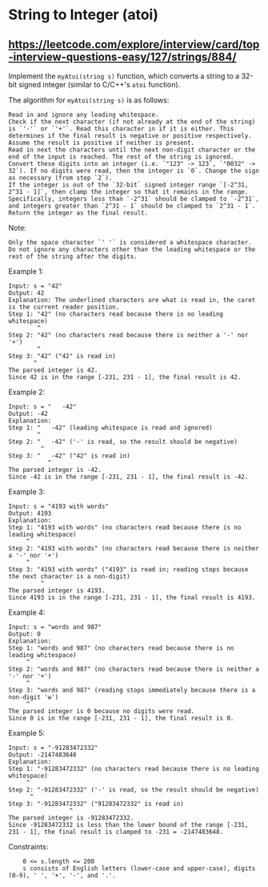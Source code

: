 # String to Integer (atoi)
## https://leetcode.com/explore/interview/card/top-interview-questions-easy/127/strings/884/

Implement the `myAtoi(string s)` function, which converts a string to a 32-bit signed integer (similar to C/C++'s `atoi` function).

The algorithm for `myAtoi(string s)` is as follows:

    Read in and ignore any leading whitespace.
    Check if the next character (if not already at the end of the string) is `'-'` or `'+'`. Read this character in if it is either. This determines if the final result is negative or positive respectively. Assume the result is positive if neither is present.
    Read in next the characters until the next non-digit character or the end of the input is reached. The rest of the string is ignored.
    Convert these digits into an integer (i.e. `"123" -> 123`, `"0032" -> 32`). If no digits were read, then the integer is `0`. Change the sign as necessary (from step `2`).
    If the integer is out of the `32-bit` signed integer range `[-2^31, 2^31 - 1]`, then clamp the integer so that it remains in the range. Specifically, integers less than `-2^31` should be clamped to `-2^31`, and integers greater than `2^31 - 1` should be clamped to `2^31 - 1`.
    Return the integer as the final result.

Note:

	Only the space character `' '` is considered a whitespace character.
	Do not ignore any characters other than the leading whitespace or the rest of the string after the digits.

 

Example 1:

	Input: s = "42"
	Output: 42
	Explanation: The underlined characters are what is read in, the caret is the current reader position.
	Step 1: "42" (no characters read because there is no leading whitespace)
         	^
	Step 2: "42" (no characters read because there is neither a '-' nor '+')
         	^
	Step 3: "42" ("42" is read in)
           ^
	The parsed integer is 42.
	Since 42 is in the range [-231, 231 - 1], the final result is 42.

Example 2:

	Input: s = "   -42"
	Output: -42
	Explanation:
	Step 1: "   -42" (leading whitespace is read and ignored)
		    ^
	Step 2: "   -42" ('-' is read, so the result should be negative)
		     ^
	Step 3: "   -42" ("42" is read in)
		       ^
	The parsed integer is -42.
	Since -42 is in the range [-231, 231 - 1], the final result is -42.

Example 3:

	Input: s = "4193 with words"
	Output: 4193
	Explanation:
	Step 1: "4193 with words" (no characters read because there is no leading whitespace)
		 ^
	Step 2: "4193 with words" (no characters read because there is neither a '-' nor '+')
		 ^
	Step 3: "4193 with words" ("4193" is read in; reading stops because the next character is a non-digit)
		     ^
	The parsed integer is 4193.
	Since 4193 is in the range [-231, 231 - 1], the final result is 4193.

Example 4:

	Input: s = "words and 987"
	Output: 0
	Explanation:
	Step 1: "words and 987" (no characters read because there is no leading whitespace)
		 ^
	Step 2: "words and 987" (no characters read because there is neither a '-' nor '+')
		 ^
	Step 3: "words and 987" (reading stops immediately because there is a non-digit 'w')
		 ^
	The parsed integer is 0 because no digits were read.
	Since 0 is in the range [-231, 231 - 1], the final result is 0.

Example 5:

	Input: s = "-91283472332"
	Output: -2147483648
	Explanation:
	Step 1: "-91283472332" (no characters read because there is no leading whitespace)
		 ^
	Step 2: "-91283472332" ('-' is read, so the result should be negative)
		  ^
	Step 3: "-91283472332" ("91283472332" is read in)
		             ^
	The parsed integer is -91283472332.
	Since -91283472332 is less than the lower bound of the range [-231, 231 - 1], the final result is clamped to -231 = -2147483648.

 

Constraints:

	    0 <= s.length <= 200
	    s consists of English letters (lower-case and upper-case), digits (0-9), ' ', '+', '-', and '.'.


